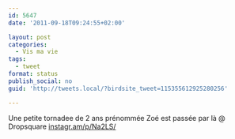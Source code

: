 ```yaml
---
id: 5647
date: '2011-09-18T09:24:55+02:00'

layout: post
categories:
  - Vis ma vie
tags:
  - tweet
format: status
publish_social: no
guid: 'http://tweets.local/?birdsite_tweet=115355612925280256'

---
```


Une petite tornadee de 2 ans prénommée Zoé est passée par là @ Dropsquare [instagr.am/p/Na2LS/](http://instagr.am/p/Na2LS/)